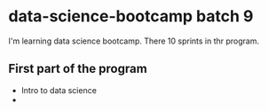 # data-science-bootcamp batch 9

I'm learning data science bootcamp. There 10 sprints in thr program.

## First part of the program

- Intro to data science
- 
